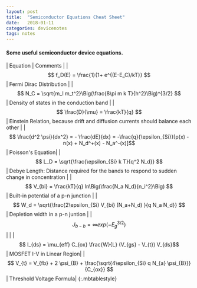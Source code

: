 ```yaml
---
layout: post
title:  "Semiconductor Equations Cheat Sheet"
date:   2018-01-11
categories: devicenotes
tags: notes
---
```


#### Some useful semiconductor device equations.

| Equation | Comments |
| $$ f_D(E) = \frac{1}{1+ e^{(E-E_C)/kT}} $$ | Fermi Dirac Distribution |
| $$ N_C = \sqrt{m_l m_t^2}\Big(\frac{8\pi m k T}{h^2}\Big)^{3/2} $$ | Density of states in the conduction band | 
| $$ \frac{D}{\mu} = \frac{kT}{q} $$ | Einstein Relation, because drift and diffusion currents should balance each other |
| $$ \frac{d^2 \psi}{dx^2} = - \frac{dE}{dx} = -\frac{q}{\epsilon_{Si}}[p(x) - n(x) + N_d^+(x) - N_a^-(x)]$$| Poisson's Equation|
| $$ L_D = \sqrt{\frac{\epsilon_{Si} k T}{q^2 N_d}} $$ | Debye Length: Distance required for the bands to respond to sudden change in concentration |
| $$ V_{bi} = \frac{kT}{q} ln\Big(\frac{N_a N_d}{n_i^2}\Big) $$ | Built-in potential of a p-n junction | 
| $$ W_d = \sqrt{\frac{2\epsilon_{Si} V_{bi} (N_a+N_d) }{q N_a N_d}} $$ | Depletion width in a p-n juntion | 
| $$ J_{b-b} = \infty exp(-E_g^{3/2})$$ | | 
| $$ I_{ds} = \mu_{eff} C_{ox} \frac{W}{L} (V_{gs} - V_{t}) V_{ds}$$ | MOSFET I-V in Linear Region|
| $$ V_{t} = V_{fb} + 2 \psi_{B} + \frac{\sqrt{4\epsilon_{Si} q N_{a} \psi_{B}}}{C_{ox}} $$| Threshold Voltage Formula|	
{:.mbtablestyle}